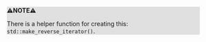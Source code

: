 <div style="margin:2em; background-color: #e0e0e0;">

<strong>⚠️NOTE️️️⚠️</strong>

There is a helper function for creating this: `std::make_reverse_iterator()`.
</div>

